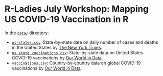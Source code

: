 # R-Ladies July Workshop: Mapping US COVID-19 Vaccination in R

In the [`data/`](https://github.com/mchiu91/us_vaccination_rladies/tree/main/data) directory:

- [`us-states.csv`](us-states.csv): State-by-state data on daily number of cases and deaths in the United States by [The New York Times](https://github.com/nytimes/covid-19-data).
- [`us_state_vaccinations.csv`](us_state_vaccinations.csv): State-by-state data on United States COVID-19 vaccinations by [Our World in Data](https://github.com/owid/covid-19-data/tree/master/public/data/vaccinations). 
- [`vaccinations.csv`](vaccinations.csv): Country-by-country data on global COVID-19 vaccinations by [Our World in Data](https://github.com/owid/covid-19-data/tree/master/public/data/vaccinations).
